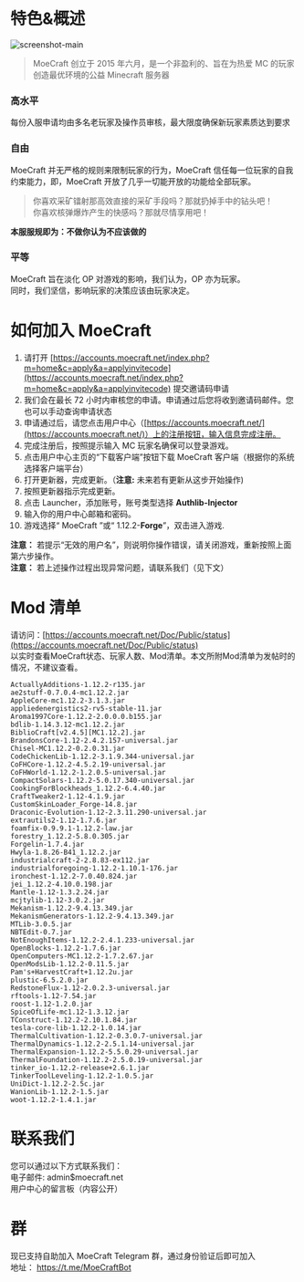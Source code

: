 # 特色&概述
![screenshot-main]( https://cdn.moecraft.net/client/screenshot.jpg)     

> MoeCraft 创立于 2015 年六月，是一个非盈利的、旨在为热爱 MC 的玩家创造最优环境的公益 Minecraft 服务器

### 高水平
每份入服申请均由多名老玩家及操作员审核，最大限度确保新玩家素质达到要求
### 自由
MoeCraft 并无严格的规则来限制玩家的行为，MoeCraft 信任每一位玩家的自我约束能力，即，MoeCraft 开放了几乎一切能开放的功能给全部玩家。

> 你喜欢采矿镭射那高效直接的采矿手段吗？那就扔掉手中的钻头吧！     
你喜欢核弹爆炸产生的快感吗？那就尽情享用吧！

**本服服规即为：不做你认为不应该做的**
### 平等
MoeCraft 旨在淡化 OP 对游戏的影响，我们认为，OP 亦为玩家。   
同时，我们坚信，影响玩家的决策应该由玩家决定。
# 如何加入 MoeCraft

1. 请打开 [https://accounts.moecraft.net/index.php?m=home&c=apply&a=applyinvitecode](https://accounts.moecraft.net/index.php?m=home&c=apply&a=applyinvitecode) 提交邀请码申请
2. 我们会在最长 72 小时内审核您的申请。申请通过后您将收到邀请码邮件。您也可以手动查询申请状态
3. 申请通过后，请您点击用户中心（[https://accounts.moecraft.net/](https://accounts.moecraft.net/)）上的注册按钮，输入信息完成注册。
4. 完成注册后，按照提示输入 MC 玩家名确保可以登录游戏。
5. 点击用户中心主页的“下载客户端”按钮下载 MoeCraft 客户端（根据你的系统选择客户端平台）
6. 打开更新器，完成更新。（**注意:** 未来若有更新从这步开始操作)
7. 按照更新器指示完成更新。
8. 点击 Launcher，添加账号，账号类型选择 **Authlib-Injector** 
9. 输入你的用户中心邮箱和密码。
10. 游戏选择“ MoeCraft ”或“ 1.12.2-**Forge**”，双击进入游戏.

**注意：** 若提示“无效的用户名”，则说明你操作错误，请关闭游戏，重新按照上面第六步操作。    
**注意：** 若上述操作过程出现异常问题，请联系我们（见下文）   
# Mod 清单
请访问：[https://accounts.moecraft.net/Doc/Public/status](https://accounts.moecraft.net/Doc/Public/status)     
以实时查看MoeCraft状态、玩家人数、Mod清单。本文所附Mod清单为发帖时的情况，不建议查看。
```
ActuallyAdditions-1.12.2-r135.jar
ae2stuff-0.7.0.4-mc1.12.2.jar
AppleCore-mc1.12.2-3.1.3.jar
appliedenergistics2-rv5-stable-11.jar
Aroma1997Core-1.12.2-2.0.0.0.b155.jar
bdlib-1.14.3.12-mc1.12.2.jar
BiblioCraft[v2.4.5][MC1.12.2].jar
BrandonsCore-1.12-2.4.2.157-universal.jar
Chisel-MC1.12.2-0.2.0.31.jar
CodeChickenLib-1.12.2-3.1.9.344-universal.jar
CoFHCore-1.12.2-4.5.2.19-universal.jar
CoFHWorld-1.12.2-1.2.0.5-universal.jar
CompactSolars-1.12.2-5.0.17.340-universal.jar
CookingForBlockheads_1.12.2-6.4.40.jar
CraftTweaker2-1.12-4.1.9.jar
CustomSkinLoader_Forge-14.8.jar
Draconic-Evolution-1.12-2.3.11.290-universal.jar
extrautils2-1.12-1.7.6.jar
foamfix-0.9.9.1-1.12.2-law.jar
forestry_1.12.2-5.8.0.305.jar
Forgelin-1.7.4.jar
Hwyla-1.8.26-B41_1.12.2.jar
industrialcraft-2-2.8.83-ex112.jar
industrialforegoing-1.12.2-1.10.1-176.jar
ironchest-1.12.2-7.0.40.824.jar
jei_1.12.2-4.10.0.198.jar
Mantle-1.12-1.3.2.24.jar
mcjtylib-1.12-3.0.2.jar
Mekanism-1.12.2-9.4.13.349.jar
MekanismGenerators-1.12.2-9.4.13.349.jar
MTLib-3.0.5.jar
NBTEdit-0.7.jar
NotEnoughItems-1.12.2-2.4.1.233-universal.jar
OpenBlocks-1.12.2-1.7.6.jar
OpenComputers-MC1.12.2-1.7.2.67.jar
OpenModsLib-1.12.2-0.11.5.jar
Pam's+HarvestCraft+1.12.2u.jar
plustic-6.5.2.0.jar
RedstoneFlux-1.12-2.0.2.3-universal.jar
rftools-1.12-7.54.jar
roost-1.12-1.2.0.jar
SpiceOfLife-mc1.12-1.3.12.jar
TConstruct-1.12.2-2.10.1.84.jar
tesla-core-lib-1.12.2-1.0.14.jar
ThermalCultivation-1.12.2-0.3.0.7-universal.jar
ThermalDynamics-1.12.2-2.5.1.14-universal.jar
ThermalExpansion-1.12.2-5.5.0.29-universal.jar
ThermalFoundation-1.12.2-2.5.0.19-universal.jar
tinker_io-1.12.2-release+2.6.1.jar
TinkerToolLeveling-1.12.2-1.0.5.jar
UniDict-1.12.2-2.5c.jar
WanionLib-1.12.2-1.5.jar
woot-1.12.2-1.4.1.jar
```

# 联系我们
您可以通过以下方式联系我们：   
电子邮件: admin$moecraft.net   
用户中心的留言板（内容公开）    

# 群
现已支持自助加入 MoeCraft Telegram 群，通过身份验证后即可加入    
地址： https://t.me/MoeCraftBot
